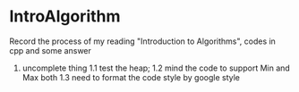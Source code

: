 IntroAlgorithm
==============

Record the process of my reading "Introduction to Algorithms", codes in cpp and some answer

1. uncomplete thing
    1.1 test the heap;
    1.2 mind the code to support Min and Max both
    1.3 need to format the code style by google style 
